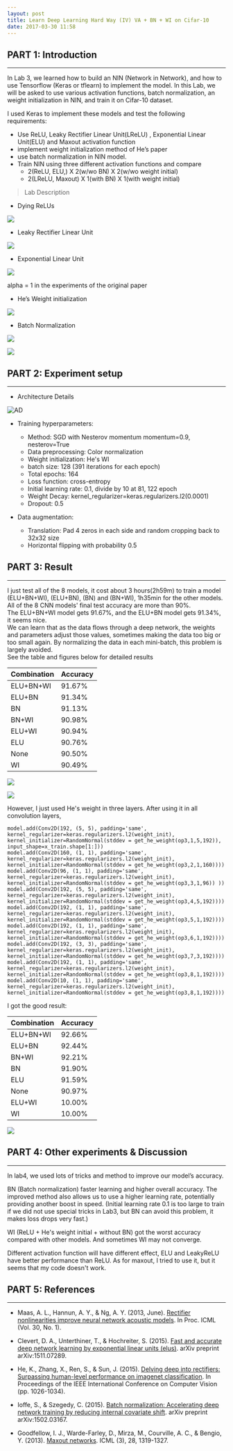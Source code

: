 ```yaml
---
layout: post
title: Learn Deep Learning Hard Way (IV) VA + BN + WI on Cifar-10
date: 2017-03-30 11:58
---
```



## PART 1: Introduction
---

In Lab 3, we learned how to build an NIN (Network in Network), and how to use Tensorflow (Keras or tflearn) to implement the model. In this Lab, we will be asked to use various activation functions, batch normalization, an weight initialization in NIN, and train it on Cifar-10 dataset.


I used Keras to implement these models and test the following requirements:

- Use ReLU, Leaky Rectifier Linear Unit(LReLU) , Exponential Linear Unit(ELU)  and Maxout activation function
- implement weight initialization method of He’s paper 
- use batch normalization in NIN model.
- Train NIN using three different activation functions and compare
    - 2(ReLU, ELU,) X 2(w/wo BN) X 2(w/wo weight initial)
    - 2(LReLU, Maxout) X 1(with BN) X 1(with weight initial)

> Lab Description

- Dying ReLUs

![][1]

- Leaky Rectifier Linear Unit

![][2]

- Exponential Linear Unit

![][3]

alpha = 1 in the experiments of the original paper

- He’s Weight initialization

![][4]

- Batch Normalization

![][5]

![][6]

## PART 2: Experiment setup
---

- Architecture Details

![AD][7]

- Training hyperparameters:
    - Method: SGD with Nesterov momentum momentum=0.9, nesterov=True 
    - Data preprocessing: Color normalization
    - Weight initialization: He's WI
    - batch size: 128 (391 iterations for each epoch)
    - Total epochs: 164
    - Loss function: cross-entropy
    - Initial learning rate: 0.1, divide by 10 at 81, 122 epoch
    - Weight Decay: kernel_regularizer=keras.regularizers.l2(0.0001)
    - Dropout: 0.5 

- Data augmentation: 
    - Translation: Pad 4 zeros in each side and random cropping back to 32x32 size 
    - Horizontal flipping with probability 0.5

## PART 3: Result
---

I just test all of the 8 models, it cost about 3 hours(2h59m) to train a model (ELU+BN+WI), (ELU+BN), (BN) and (BN+WI), 1h35min for the other models.  
All of the 8 CNN models' final test accuracy are more than 90%.   
The ELU+BN+WI model gets 91.67%, and the ELU+BN model gets 91.34%, it seems nice.   
We can learn that as the data flows through a deep network, the weights and parameters adjust those values, sometimes making the data too big or too small again. By normalizing the data in each mini-batch, this problem is largely avoided.  
See the table and figures below for detailed results

|Combination|Accuracy|
|---|---|
|ELU+BN+WI|91.67%|
|ELU+BN|91.34%|
|BN	|91.13%|
|BN+WI|90.98%|
|ELU+WI|90.94%|
|ELU|90.76%|
|None|90.50%|
|WI|90.49%|


![][8]

![][9]

However, I just used He's weight in three layers. After using it in all convolution layers, 

```
model.add(Conv2D(192, (5, 5), padding='same', kernel_regularizer=keras.regularizers.l2(weight_init), kernel_initializer=RandomNormal(stddev = get_he_weight(op3,1,5,192)), input_shape=x_train.shape[1:]))
model.add(Conv2D(160, (1, 1), padding='same', kernel_regularizer=keras.regularizers.l2(weight_init), kernel_initializer=RandomNormal(stddev = get_he_weight(op3,2,1,160))))
model.add(Conv2D(96, (1, 1), padding='same', kernel_regularizer=keras.regularizers.l2(weight_init), kernel_initializer=RandomNormal(stddev = get_he_weight(op3,3,1,96)) ))
model.add(Conv2D(192, (5, 5), padding='same', kernel_regularizer=keras.regularizers.l2(weight_init), kernel_initializer=RandomNormal(stddev = get_he_weight(op3,4,5,192))))
model.add(Conv2D(192, (1, 1), padding='same', kernel_regularizer=keras.regularizers.l2(weight_init), kernel_initializer=RandomNormal(stddev = get_he_weight(op3,5,1,192))))
model.add(Conv2D(192, (1, 1), padding='same', kernel_regularizer=keras.regularizers.l2(weight_init), kernel_initializer=RandomNormal(stddev = get_he_weight(op3,6,1,192))))
model.add(Conv2D(192, (3, 3), padding='same', kernel_regularizer=keras.regularizers.l2(weight_init), kernel_initializer=RandomNormal(stddev = get_he_weight(op3,7,3,192))))
model.add(Conv2D(192, (1, 1), padding='same', kernel_regularizer=keras.regularizers.l2(weight_init), kernel_initializer=RandomNormal(stddev = get_he_weight(op3,8,1,192))))
model.add(Conv2D(10, (1, 1), padding='same', kernel_regularizer=keras.regularizers.l2(weight_init), kernel_initializer=RandomNormal(stddev = get_he_weight(op3,8,1,192))))
```

I got the good result:

|Combination|Accuracy|
|---|---|
|ELU+BN+WI|92.66%|
|ELU+BN|92.44%|
|BN+WI|92.21%|
|BN|91.90%|
|ELU|91.59%|
|None|90.97%|
|ELU+WI|10.00%|
|WI|10.00%|

![][10]

## PART 4: Other experiments & Discussion
---

In lab4, we used lots of tricks and method to improve our model’s accuracy.

BN (Batch normalization) faster learning and higher overall accuracy. The improved method also allows us to use a higher learning rate, potentially providing another boost in speed. (Initial learning rate 0.1 is too large to train if we did not use special tricks in Lab3, but BN can avoid this problem, it makes loss drops very fast.)

WI (ReLU + He's weight initial + without BN) got the worst accuracy compared with other models. And sometimes WI may not converge.

Different activation function will have different effect, ELU and LeakyReLU have better performance than ReLU. As for maxout, I tried to use it, but it seems that my code doesn't work. 

## PART 5: References
---

- Maas, A. L., Hannun, A. Y., & Ng, A. Y. (2013, June). [Rectifier nonlinearities improve neural network acoustic models][11]. In Proc. ICML (Vol. 30, No. 1).
- Clevert, D. A., Unterthiner, T., & Hochreiter, S. (2015). [Fast and accurate deep network learning by exponential linear units (elus)][12]. arXiv preprint arXiv:1511.07289.
- He, K., Zhang, X., Ren, S., & Sun, J. (2015). [Delving deep into rectifiers: Surpassing human-level performance on imagenet classification][13]. In Proceedings of the IEEE International Conference on Computer Vision (pp. 1026-1034).
- Ioffe, S., & Szegedy, C. (2015). [Batch normalization: Accelerating deep network training by reducing internal covariate shift][14]. arXiv preprint arXiv:1502.03167.
- Goodfellow, I. J., Warde-Farley, D., Mirza, M., Courville, A. C., & Bengio, Y. (2013). [Maxout networks][15]. ICML (3), 28, 1319-1327.


  [1]: http://7xi3e9.com1.z0.glb.clouddn.com/Lab44.png
  [2]: http://7xi3e9.com1.z0.glb.clouddn.com/Lab45.png
  [3]: http://7xi3e9.com1.z0.glb.clouddn.com/Lab46.png
  [4]: http://7xi3e9.com1.z0.glb.clouddn.com/Lab49.png
  [5]: http://7xi3e9.com1.z0.glb.clouddn.com/Lab47.png
  [6]: http://7xi3e9.com1.z0.glb.clouddn.com/Lab48.png
  [7]: http://7xi3e9.com1.z0.glb.clouddn.com/AC.png
  [8]: http://7xi3e9.com1.z0.glb.clouddn.com/lab42.png
  [9]: http://7xi3e9.com1.z0.glb.clouddn.com/lab41.png
  [10]: http://7xi3e9.com1.z0.glb.clouddn.com/Lab43.png
  [11]: http://citeseerx.ist.psu.edu/viewdoc/download?doi=10.1.1.693.1422&rep=rep1&type=pdf
  [12]: https://arxiv.org/pdf/1511.07289.pdf
  [13]: https://arxiv.org/pdf/1502.01852.pdf
  [14]: https://arxiv.org/pdf/1502.03167.pdf
  [15]: http://jmlr.org/proceedings/papers/v28/goodfellow13.pdf